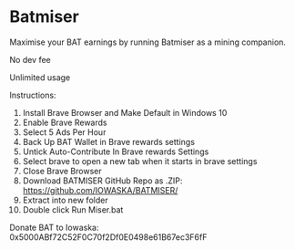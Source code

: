 # Batmiser

Maximise your BAT earnings by running Batmiser as a mining companion.

No dev fee

Unlimited usage

Instructions:
1. Install Brave Browser and Make Default in Windows 10
2. Enable Brave Rewards
3. Select 5 Ads Per Hour
4. Back Up BAT Wallet in Brave rewards settings
5. Untick Auto-Contribute In Brave rewards Settings
6. Select brave to open a new tab when it starts in brave settings
7. Close Brave Browser
8. Download BATMISER GitHub Repo as .ZIP: https://github.com/IOWASKA/BATMISER/
9. Extract into new folder
10. Double click Run Miser.bat

Donate BAT to Iowaska: 0x5000ABf72C52F0C70f2Df0E0498e61B67ec3F6fF
